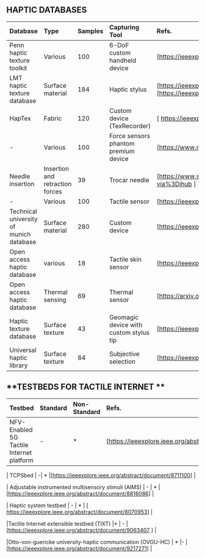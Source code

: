 ## **HAPTIC DATABASES**

|Database|Type|Samples|Capturing Tool|Refs.|
|:--|:--|:--|:--|:--|
|Penn haptic texture toolkit        | Various      | 100      | 6-DoF custom handheld device      |[https://ieeexplore.ieee.org/abstract/document/6775475] |
|LMT haptic texture database         |Surface material       |184       |Haptic stylus       |[https://ieeexplore.ieee.org/abstract/document/8894510] [https://ieeexplore.ieee.org/abstract/document/7737070]    |
|HapTex         | Fabric      | 120      |   Custom device (TexRecorder)     | [ https://ieeexplore.ieee.org/abstract/document/8816167 ]    |
|  -       |Various       | 100      |Force sensors phantom premium device      | [https://www.mdpi.com/1424-8220/18/1/237]   |
| Needle insertion        | Insertion and retraction forces       |39       |Trocar needle       |  [https://www.sciencedirect.com/science/article/pii/S1751616117300218?via%3Dihub ]   |
|  -       | Various      | 100      |Tactile sensor        |   [https://ieeexplore.ieee.org/abstract/document/8852359]  |
| Technical university of munich database        |Surface material       | 280      | Custom device      |   [https://ieeexplore.ieee.org/abstract/document/8547512]  |
|  Open access haptic database       | various      | 18      | Tactile skin sensor      |  [https://ieeexplore.ieee.org/abstract/document/6386142]   |
|  Open access haptic database       |Thermal sensing       | 69      |Thermal sensor       |   [https://arxiv.org/abs/1711.01490]  |
|  Haptic texture database       | Surface texture      | 43      |Geomagic device with custom stylus tip       |  [https://ieeexplore.ieee.org/abstract/document/6954342]   |
|  Universal haptic library       | Surface texture      | 84      |Subjective selection       |  [https://ieeexplore.ieee.org/abstract/document/6954342]   |


## **TESTBEDS FOR TACTILE INTERNET **


|Testbed|Standard|Non-Standard|Refs.|
|:--|:--|:--|:--|
|NFV-Enabled 5G Tactile Internet platform  |-|* |[https://ieeexplore.ieee.org/abstract/document/8718538]|

| TCPSbed | -| * |[https://ieeexplore.ieee.org/abstract/document/8711100] |

| Adjustable instrumented multisensory
stimuli (AIMS)    |   -  | *    | [https://ieeexplore.ieee.org/abstract/document/8816086]  |

| Haptic system testbed    |   -  | *   |  [ https://ieeexplore.ieee.org/abstract/document/8070953]  |

|Tactile Internet extensible testbed
(TIXT)     |*     |  -  | [https://ieeexplore.ieee.org/abstract/document/9063407 ]    |

|Otto-von-guericke university-haptic
communication (OVGU-HC)     | *   |-  | [https://ieeexplore.ieee.org/abstract/document/9217271]    |
